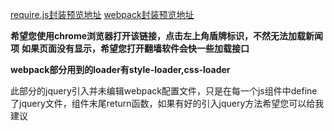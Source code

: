 

[require.js封装预览地址](https://woqi.github.io/gaoji-4/Page_Require.js/page.html)
[webpack封装预览地址](https://woqi.github.io/gaoji-4/Page_Webpack/page.html)

**希望您使用chrome浏览器打开该链接，点击左上角盾牌标识，不然无法加载新闻项**
**如果页面没有显示，希望您打开翻墙软件会快一些加载接口**

**webpack部分用到的loader有style-loader,css-loader**


此部分的jquery引入并未编辑webpack配置文件，只是在每一个js组件中define了jquery文件，组件末尾return函数，如果有好的引入jquery方法希望您可以给我建议
